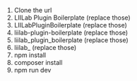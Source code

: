1. Clone the url
2. LIILab Plugin Boilerplate (replace those)
3. LIILabPluginBoilerplate  (replace those)
4. liilab-plugin-boilerplate  (replace those)
5. liilab_plugin_boilerplate  (replace those)
6. liilab_  (replace those)
7. npm install
8. composer install
9. npm run dev
